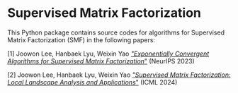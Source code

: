 # Supervised Matrix Factorization

This Python package contains source codes for algorithms for Supervised Matrix Factorization (SMF) in the following papers: 

[1] Joowon Lee, Hanbaek Lyu, Weixin Yao
[*"Exponentially Convergent Algorithms for Supervised Matrix Factorization*"](https://papers.nips.cc/paper_files/paper/2023/hash/f2c80b3c9cf8102d38c4b21af25d9740-Abstract-Conference.html) (NeurIPS 2023)

[2] Joowon Lee, Hanbaek Lyu, Weixin Yao
[*"Supervised Matrix Factorization: Local Landscape Analysis and Applications*"](https://arxiv.org/abs/2102.06984) (ICML 2024)
